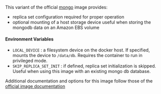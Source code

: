 This variant of the official [mongo](https://hub.docker.com/_/mongo/) image provides:

 * replica set configuration required for proper operation
 * optional mounting of a host storage device useful when storing the mongodb data on an Amazon EBS volume

#### Environment Variables

 * `LOCAL_DEVICE`          : a filesystem device on the docker host. If specified, mounts the device to `/data/db`. Requires the container to run in privileged mode.
 * `SKIP_REPLICA_SET_INIT` : if defined, replica set initialization is skipped. Useful when using this image with an existing mongo db database.


Additional documentation and options for this image follow those of the [official image documentation](https://github.com/docker-library/docs/tree/master/mongo)
